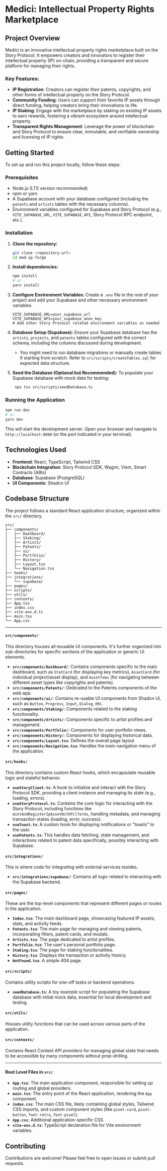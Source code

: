 # Medici: Intellectual Property Rights Marketplace

## Project Overview

Medici is an innovative intellectual property rights marketplace built on the Story Protocol. It empowers creators and innovators to register their intellectual property (IP) on-chain, providing a transparent and secure platform for managing their rights.

### Key Features:

- **IP Registration**: Creators can register their patents, copyrights, and other forms of intellectual property on the Story Protocol.
- **Community Funding**: Users can support their favorite IP assets through direct funding, helping creators bring their innovations to life.
- **IP Staking**: Engage with the marketplace by staking on existing IP assets to earn rewards, fostering a vibrant ecosystem around intellectual property.
- **Transparent Rights Management**: Leverage the power of blockchain and Story Protocol to ensure clear, immutable, and verifiable ownership and licensing of IP rights.

## Getting Started

To set up and run this project locally, follow these steps:

### Prerequisites

- Node.js (LTS version recommended)
- npm or yarn
- A Supabase account with your database configured (including the `patents` and `artists` tables with the necessary columns).
- Environment variables configured for Supabase and Story Protocol (e.g., `VITE_SUPABASE_URL`, `VITE_SUPABASE_API`, Story Protocol RPC endpoint, etc.).

### Installation

1.  **Clone the repository:**

    ```bash
    git clone <repository-url>
    cd med-ip-forge
    ```

2.  **Install dependencies:**

    ```bash
    npm install
    # or
    yarn install
    ```

3.  **Configure Environment Variables:**
    Create a `.env` file in the root of your project and add your Supabase and other necessary environment variables.

    ```
    VITE_SUPABASE_URL=your_supabase_url
    VITE_SUPABASE_API=your_supabase_anon_key
    # Add other Story Protocol related environment variables as needed
    ```

4.  **Database Setup (Supabase):**
    Ensure your Supabase database has the `artists`, `projects`, and `patents` tables configured with the correct schema, including the columns discussed during development.

    - You might need to run database migrations or manually create tables if starting from scratch. Refer to `src/scripts/createTables.sql` for expected data structure.

5.  **Seed the Database (Optional but Recommended):**
    To populate your Supabase database with mock data for testing:
    ```bash
     npx tsx src/scripts/seedDatabase.ts
    ```

### Running the Application

```bash
npm run dev
# or
yarn dev
```

This will start the development server. Open your browser and navigate to `http://localhost:8080` (or the port indicated in your terminal).

## Technologies Used

- **Frontend**: React, TypeScript, Tailwind CSS
- **Blockchain Integration**: Story Protocol SDK, Wagmi, Viem, Smart Contracts (ABIs)
- **Database**: Supabase (PostgreSQL)
- **UI Components**: Shadcn UI

## Codebase Structure

The project follows a standard React application structure, organized within the `src/` directory.

```
src/
├── components/
│   ├── Dashboard/
│   ├── Staking/
│   ├── Artists/
│   ├── Patents/
│   ├── ui/
│   ├── Portfolio/
│   ├── History/
│   ├── Layout.tsx
│   └── Navigation.tsx
├── hooks/
├── integrations/
│   └── supabase/
├── pages/
├── scripts/
├── utils/
├── contexts/
├── App.tsx
├── index.css
├── vite-env.d.ts
├── main.tsx
└── App.css
```

---

#### `src/components/`

This directory houses all reusable UI components. It's further organized into sub-directories for specific sections of the application or generic UI elements.

- **`src/components/Dashboard/`**: Contains components specific to the main dashboard, such as `StatCard` (for displaying key metrics), `AssetCard` (for individual project/asset display), and `AssetTabs` (for navigating between different asset types like copyrights and patents).
- **`src/components/Patents/`**: Dedicated to the Patents components of the web app.
- **`src/components/ui/`**: Contains re-usable UI components from Shadcn UI, such as `Button`, `Progress`, `Input`, `Dialog`, etc.
- **`src/components/Staking/`**: Components related to the staking functionality.
- **`src/components/Artists/`**: Components specific to artist profiles and management.
- **`src/components/Portfolio/`**: Components for user portfolio views.
- **`src/components/History/`**: Components for displaying historical data.
- **`src/components/Layout.tsx`**: Defines the overall page layout
- **`src/components/Navigation.tsx`**: Handles the main navigation menu of the application.

#### `src/hooks/`

This directory contains custom React hooks, which encapsulate reusable logic and stateful behavior.

- **`useStoryClient.ts`**: A hook to initialize and interact with the Story Protocol SDK, providing a client instance and managing its state (e.g., loading, errors).
- **`useStoryProtocol.ts`**: Contains the core logic for interacting with the Story Protocol, including functions like `mintAndRegisterIpAssetWithPilTerms`, handling metadata, and managing transaction states (loading, error, success).
- **`useToast.ts`**: A custom hook for displaying notifications or "toasts" to the user.
- **`usePatents.ts`**: This handles data fetching, state management, and interactions related to patent data specifically, possibly interacting with Supabase.

#### `src/integrations/`

This is where code for integrating with external services resides.

- **`src/integrations/supabase/`**: Contains all logic related to interacting with the Supabase backend.
 
#### `src/pages/`

These are the top-level components that represent different pages or routes in the application.

- **`Index.tsx`**: The main dashboard page, showcasing featured IP assets, stats, and activity feeds.
- **`Patents.tsx`**: The main page for managing and viewing patents, incorporating filters, patent cards, and modals.
- **`Artists.tsx`**: The page dedicated to artist profiles.
- **`Portfolio.tsx`**: The user's personal portfolio page.
- **`Staking.tsx`**: The page for staking functionalities.
- **`History.tsx`**: Displays the transaction or activity history.
- **`NotFound.tsx`**: A simple 404 page.

#### `src/scripts/`

Contains utility scripts for one-off tasks or backend operations.

- **`seedDatabase.ts`**: A toy example script for populating the Supabase database with initial mock data, essential for local development and testing.

#### `src/utils/`

Houses utility functions that can be used across various parts of the application.

#### `src/contexts/`

Contains React Context API providers for managing global state that needs to be accessible by many components without prop-drilling.

---

#### Root Level Files in `src/`

- **`App.tsx`**: The main application component, responsible for setting up routing and global providers.
- **`main.tsx`**: The entry point of the React application, rendering the `App` component.
- **`index.css`**: The main CSS file, likely containing global styles, Tailwind CSS imports, and custom component styles (like `pixel-card`, `pixel-button`, `font-retro`, `font-pixel`).
- **`App.css`**: Additional application-specific CSS.
- **`vite-env.d.ts`**: TypeScript declaration file for Vite environment variables.

## Contributing

Contributions are welcome! Please feel free to open issues or submit pull requests.
